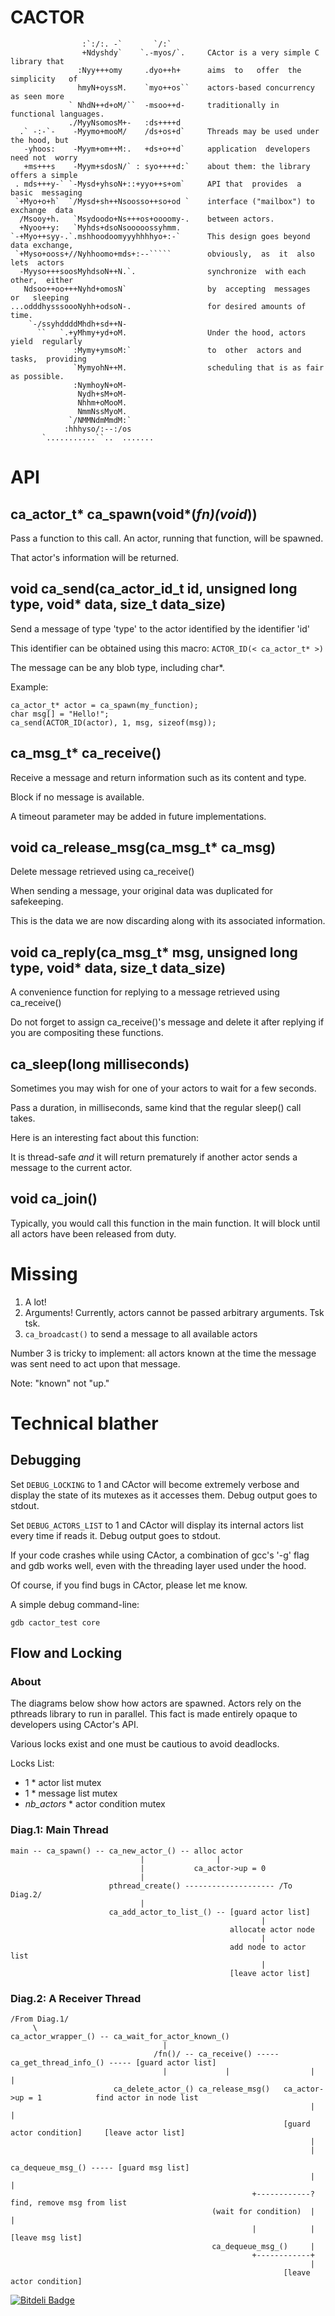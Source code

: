 # CACTOR

                    :`:/:. -`       `/:`    
                    +Ndyshdy`    `.-myos/`.     CActor is a very simple C library that
                   :Nyy+++omy     .dyo++h+      aims  to   offer  the  simplicity   of 
                   hmyN+oyssM.    `myo++os``    actors-based concurrency  as seen more
                 ` NhdN++d+oM/``  -msoo++d-     traditionally in functional languages.
                 ./MyyNsomosM+-   :ds++++d      
      .` -:-`-    -Myymo+mooM/    /ds+os+d`     Threads may be used under the hood, but
       -yhoos:    -Myym+om++M:.   +ds+o++d`     application  developers need not  worry
       +ms+++s    -Myym+sdosN/` : syo++++d:`    about them: the library offers a simple
     . mds+++y-` `-Mysd+yhsoN+::+yyo++s+om`     API that  provides  a  basic  messaging
     `+Myo+o+h`  `/Mysd+sh++Nsoosso++so+od `    interface ("mailbox") to exchange  data
      /Msooy+h.   `Msydoodo+Ns+++os+oooomy-.    between actors.
      +Nyoo++y:   `Myhds+dsoNsooooossyhmm.      
    `-+Myo++syy-.`.mshhoodoomyyyhhhhyo+:-`      This design goes beyond data exchange,
     `+Myso+ooss+//Nyhhoomo+mds+:--`````        obviously,  as  it  also  lets  actors
      -Myyso+++soosMyhdsoN++N.`.                synchronize  with each  other,  either
       Ndsoo++oo+++Nyhd+omosN`                  by  accepting  messages  or   sleeping
    ...odddhysssoooNyhh+odsoN-.                 for desired amounts of time.
        `-/ssyhddddMhdh+sd++N-                  
          ``   `.+yMhmy+yd+oM.                  Under the hood, actors yield  regularly
                  :Mymy+ymsoM:`                 to  other  actors and tasks,  providing
                  `MymyohN++M.                  scheduling that is as fair as possible.
                  :NymhoyN+oM-                  
                   Nydh+sM+oM-                  
                   Nhhm+oMooM.                  
                   NmmNssMyoM.                  
                 `/NMMNdmMmdM:`                 
                :hhhyso/:--:/os                 
           `...........``..  .......         

# API

## ca_actor_t* ca_spawn(void*(*fn)(void*))

Pass a function to this call. An actor, running that function, will be spawned.

That actor's information will be returned.

## void ca_send(ca_actor_id_t id, unsigned long type, void* data, size_t data_size)

Send a message of type 'type' to the actor identified by the identifier 'id'

This identifier can be obtained using this macro: `ACTOR_ID(< ca_actor_t* >)`

The message can be any blob type, including char*.

Example:

    ca_actor_t* actor = ca_spawn(my_function);
    char msg[] = "Hello!";
    ca_send(ACTOR_ID(actor), 1, msg, sizeof(msg));

## ca_msg_t* ca_receive()

Receive a message and return information such as its content and type.

Block if no message is available.

A timeout parameter may be added in future implementations.

## void ca_release_msg(ca_msg_t* ca_msg)

Delete message retrieved using ca_receive()

When sending a message, your original data was duplicated for safekeeping.

This is the data we are now discarding along with its associated information.

## void ca_reply(ca_msg_t* msg, unsigned long type, void* data, size_t data_size)

A convenience function for replying to a message retrieved using ca_receive()

Do not forget to assign ca_receive()'s message and delete it after replying if you
are compositing these functions.

## ca_sleep(long milliseconds)

Sometimes you may wish for one of your actors to wait for a few seconds.

Pass a duration, in milliseconds, same kind that the regular sleep() call takes.

Here is an interesting fact about this function:

It is thread-safe *and* it will return prematurely if another actor sends a message
to the current actor.

## void ca_join()

Typically, you would call this function in the main function. It will block until
all actors have been released from duty.

# Missing

1. A lot!
2. Arguments! Currently, actors cannot be passed arbitrary arguments. Tsk tsk.
3. `ca_broadcast()` to send a message to all available actors

Number 3 is tricky to implement: all actors known at the time the message was sent
need to act upon that message.

Note: "known" not "up."

# Technical blather

## Debugging

Set `DEBUG_LOCKING` to 1 and CActor will become extremely verbose and display the
state of its mutexes as it accesses them. Debug output goes to stdout.

Set `DEBUG_ACTORS_LIST` to 1 and CActor will display its internal actors list
every time if reads it. Debug output goes to stdout.

If your code crashes while using CActor, a combination of gcc's '-g' flag and gdb
works well, even with the threading layer used under the hood.

Of course, if you find bugs in CActor, please let me know.

A simple debug command-line:

    gdb cactor_test core

## Flow and Locking

### About

The diagrams below show how actors are spawned. Actors rely on the pthreads library to
run in parallel. This fact is made entirely opaque to developers using CActor's API.

Various locks exist and one must be cautious to avoid deadlocks.

Locks List:

- 1 * actor list mutex
- 1 * message list mutex
- _nb_actors_ * actor condition mutex

### Diag.1: Main Thread

    main -- ca_spawn() -- ca_new_actor_() -- alloc actor
                                 |                |
                                 |           ca_actor->up = 0
                                 |
                          pthread_create() -------------------- /To Diag.2/
                                 |
                          ca_add_actor_to_list_() -- [guard actor list]
                                                            |
                                                     allocate actor node
                                                            |
                                                     add node to actor list
                                                            |
                                                     [leave actor list]

### Diag.2: A Receiver Thread

    /From Diag.1/
         \
    ca_actor_wrapper_() -- ca_wait_for_actor_known_()
                                      |
                                    /fn()/ -- ca_receive() ----- ca_get_thread_info_() ----- [guard actor list]
                                      |             |                  |                           |
                           ca_delete_actor_() ca_release_msg()   ca_actor->up = 1            find actor in node list
                                                                       |                           |
                                                                 [guard actor condition]     [leave actor list]
                                                                       |
                                                                       |
                                                                 ca_dequeue_msg_() ----- [guard msg list]
                                                                       |                       |
                                                          +------------?                 find, remove msg from list
                                                 (wait for condition)  |                       |
                                                          |            |                 [leave msg list]
                                                 ca_dequeue_msg_()     |
                                                          +------------+
                                                                       |
                                                                 [leave actor condition]


[![Bitdeli Badge](https://d2weczhvl823v0.cloudfront.net/Fusion/cactor/trend.png)](https://bitdeli.com/free "Bitdeli Badge")

